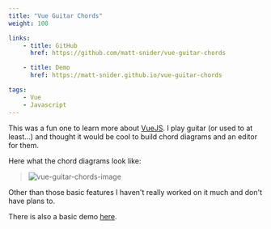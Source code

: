 ```yaml
---
title: "Vue Guitar Chords"
weight: 100

links:
    - title: GitHub
      href: https://github.com/matt-snider/vue-guitar-chords

    - title: Demo
      href: https://matt-snider.github.io/vue-guitar-chords

tags: 
    - Vue
    - Javascript
---
```


This was a fun one to learn more about [VueJS][vuejs]. I play guitar (or used to at least...) and thought it would be cool to build chord diagrams and an editor for them.

Here what the chord diagrams look like:

> ![vue-guitar-chords-image][image]

Other than those basic features I haven't really worked on it much and don't have plans to.

There is also a basic demo [here][demo].


[vuejs]: https://vuejs.org/
[image]: https://camo.githubusercontent.com/dc59ed9a62130768f335c5c858482d454b998ea8/68747470733a2f2f7261776769742e636f6d2f6d6174742d736e696465722f36626264616539323235373238343361666634393135373963663362646436312f7261772f613761633065343131613536643534633431623761373464633535373861366533613932396465322f672d63686f72642e737667
[demo]: https://matt-snider.github.io/vue-guitar-chords

